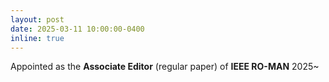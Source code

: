 ```yaml
---
layout: post
date: 2025-03-11 10:00:00-0400
inline: true
---
```


Appointed as the **Associate Editor** (regular paper) of **IEEE RO-MAN** 2025~
